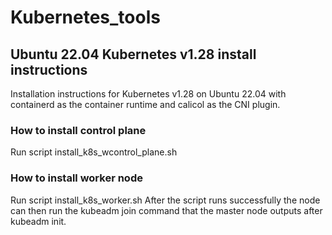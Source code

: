 # Kubernetes_tools
##  Ubuntu 22.04 Kubernetes v1.28 install instructions
Installation instructions for Kubernetes v1.28 on Ubuntu 22.04 with containerd as the container runtime and calicol as the CNI plugin.
###  How to install control plane
Run script install_k8s_wcontrol_plane.sh

###  How to install worker node
Run script install_k8s_worker.sh
After the script runs successfully the node can then run the kubeadm join command that the master node outputs after kubeadm init.

